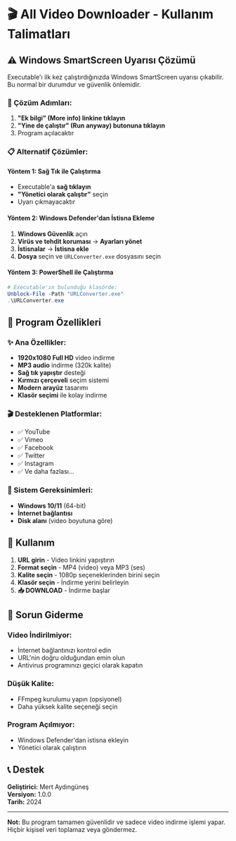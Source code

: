 # 🎬 All Video Downloader - Kullanım Talimatları

## ⚠️ Windows SmartScreen Uyarısı Çözümü

Executable'ı ilk kez çalıştırdığınızda Windows SmartScreen uyarısı çıkabilir. Bu normal bir durumdur ve güvenlik önlemidir.

### 🔧 Çözüm Adımları:

1. **"Ek bilgi" (More info) linkine tıklayın**
2. **"Yine de çalıştır" (Run anyway) butonuna tıklayın**
3. Program açılacaktır

### 📋 Alternatif Çözümler:

#### Yöntem 1: Sağ Tık ile Çalıştırma
- Executable'a **sağ tıklayın**
- **"Yönetici olarak çalıştır"** seçin
- Uyarı çıkmayacaktır

#### Yöntem 2: Windows Defender'dan İstisna Ekleme
1. **Windows Güvenlik** açın
2. **Virüs ve tehdit koruması** → **Ayarları yönet**
3. **İstisnalar** → **İstisna ekle**
4. **Dosya** seçin ve `URLConverter.exe` dosyasını seçin

#### Yöntem 3: PowerShell ile Çalıştırma
```powershell
# Executable'ın bulunduğu klasörde:
Unblock-File -Path "URLConverter.exe"
.\URLConverter.exe
```

## 🎯 Program Özellikleri

### ✨ Ana Özellikler:
- **1920x1080 Full HD** video indirme
- **MP3 audio** indirme (320k kalite)
- **Sağ tık yapıştır** desteği
- **Kırmızı çerçeveli** seçim sistemi
- **Modern arayüz** tasarımı
- **Klasör seçimi** ile kolay indirme

### 🎬 Desteklenen Platformlar:
- ✅ YouTube
- ✅ Vimeo
- ✅ Facebook
- ✅ Twitter
- ✅ Instagram
- ✅ Ve daha fazlası...

### 📁 Sistem Gereksinimleri:
- **Windows 10/11** (64-bit)
- **İnternet bağlantısı**
- **Disk alanı** (video boyutuna göre)

## 🚀 Kullanım

1. **URL girin** - Video linkini yapıştırın
2. **Format seçin** - MP4 (video) veya MP3 (ses)
3. **Kalite seçin** - 1080p seçeneklerinden birini seçin
4. **Klasör seçin** - İndirme yerini belirleyin
5. **📥 DOWNLOAD** - İndirme başlar

## 🔧 Sorun Giderme

### Video İndirilmiyor:
- İnternet bağlantınızı kontrol edin
- URL'nin doğru olduğundan emin olun
- Antivirus programınızı geçici olarak kapatın

### Düşük Kalite:
- FFmpeg kurulumu yapın (opsiyonel)
- Daha yüksek kalite seçeneği seçin

### Program Açılmıyor:
- Windows Defender'dan istisna ekleyin
- Yönetici olarak çalıştırın

## 📞 Destek

**Geliştirici:** Mert Aydıngüneş  
**Versiyon:** 1.0.0  
**Tarih:** 2024

---

**Not:** Bu program tamamen güvenlidir ve sadece video indirme işlemi yapar. Hiçbir kişisel veri toplamaz veya göndermez.



